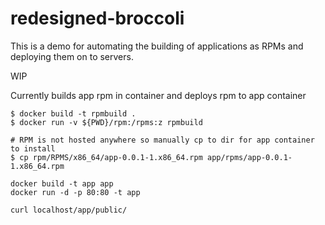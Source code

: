 # redesigned-broccoli

This is a demo for automating the building of applications as RPMs and deploying them on to servers.


WIP

Currently builds app rpm in container and deploys rpm to app container

```
$ docker build -t rpmbuild .
$ docker run -v ${PWD}/rpm:/rpms:z rpmbuild

# RPM is not hosted anywhere so manually cp to dir for app container to install
$ cp rpm/RPMS/x86_64/app-0.0.1-1.x86_64.rpm app/rpms/app-0.0.1-1.x86_64.rpm

docker build -t app app
docker run -d -p 80:80 -t app

curl localhost/app/public/
```

